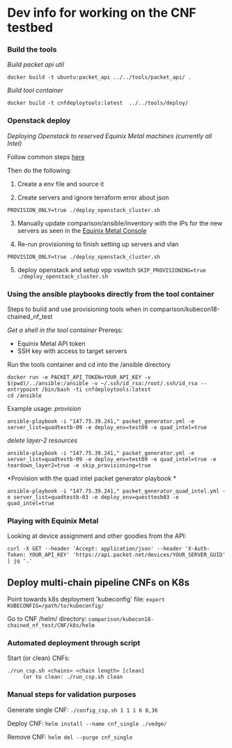 # Dev info for working on the CNF testbed 

### Build the tools

_Build packet api util_
```
docker build -t ubuntu:packet_api ../../tools/packet_api/ .
```

_Build tool container_
```
docker build -t cnfdeploytools:latest  ../../tools/deploy/
```

### Openstack deploy

*Deploying Openstack to reserved Equinix Metal machines (currently all Intel)*

Follow common steps [here](./steps_to_deploy_testbed.mkd#common-steps)

Then do the following:

1. Create a env file and source it

2. Create servers and ignore terraform error about json
```
PROVISION_ONLY=true ./deploy_openstack_cluster.sh
```

3. Manually update comparison/ansible/inventory with the IPs for the new servers as seen in the [Equinix Metal Console](http://console.equinix.com/)

4. Re-run provisioning to finish setting up servers and vlan
```
PROVISION_ONLY=true ./deploy_openstack_cluster.sh
```

5. deploy openstack and setup vpp vswitch
```SKIP_PROVISIONING=true ./deploy_openstack_cluster.sh```



### Using the ansible playbooks directly from the tool container

Steps to build and use provisioning tools when in comparison/kubecon18-chained_nf_test

_Get a shell in the tool container_
Prereqs:
- Equinix Metal API token
- SSH key with access to target servers

Run the tools container and cd into the /ansible directory
```
docker run -e PACKET_API_TOKEN=YOUR_API_KEY -v $(pwd)/../ansible:/ansible -v ~/.ssh/id_rsa:/root/.ssh/id_rsa --entrypoint /bin/bash -ti cnfdeploytools:latest
cd /ansible
```

Example usage:
*provision*
```
ansible-playbook -i "147.75.39.241," packet_generator.yml -e server_list=quadtestb-09 -e deploy_env=test09 -e quad_intel=true
```

*delete layer-2 resources*
```
ansible-playbook -i "147.75.39.241," packet_generator.yml -e server_list=quadtestb-09 -e deploy_env=test09 -e quad_intel=true -e teardown_layer2=true -e skip_provisioning=true
```

*Provision with the quad intel packet generator playbook *
```
ansible-playbook -i "147.75.39.241," packet_generator_quad_intel.yml -e server_list=quadtestb-03 -e deploy_env=questtesb03 -e quad_intel=true
```


### Playing with Equinix Metal
Looking at device assignment and other goodies from the API:

```
curl -X GET --header 'Accept: application/json' --header 'X-Auth-Token: YOUR_API_KEY' 'https://api.packet.net/devices/YOUR_SERVER_GUID' | jq '.'
```


## Deploy multi-chain pipeline CNFs on K8s

Point towards k8s deployment 'kubeconfig' file:
```export KUBECONFIG=/path/to/kubeconfig/```

Go to CNF /helm/ directory:
```comparison/kubecon18-chained_nf_test/CNF/k8s/helm```

### Automated deployment through script

Start (or clean) CNFs:
```
./run_csp.sh <chains> <chain length> [clean]
     (or to clean: ./run_csp.sh clean
```

### Manual steps for validation purposes

Generate single CNF:
```./config_csp.sh 1 1 1 6 8,36```

Deploy CNF:
```helm install --name cnf_single ./vedge/```

Remove CNF:
```helm del --purge cnf_single```
